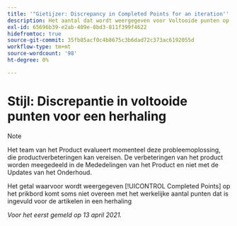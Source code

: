 ```yaml
---
title: '"Gietijzer: Discrepancy in Completed Points for an iteration'''
description: Het aantal dat wordt weergegeven voor Voltooide punten op het artikelbord komt soms niet overeen met het werkelijke aantal punten dat is ingevuld voor de artikelen in een herhaling
exl-id: 65696b39-e2ab-409e-8bd3-811f399f4622
hidefromtoc: true
source-git-commit: 35fb85acf0c4b8675c3b6dad72c373ac6192055d
workflow-type: tm+mt
source-wordcount: '98'
ht-degree: 0%

---
```


# Stijl: Discrepantie in voltooide punten voor een herhaling

<!--Converted to story-->

>[!NOTE]
>
>Het team van het Product evalueert momenteel deze probleemoplossing, die productverbeteringen kan vereisen. De verbeteringen van het product worden meegedeeld in de Mededelingen van het Product en niet met de Updates van het Onderhoud.

Het getal waarvoor wordt weergegeven [!UICONTROL Completed Points] op het prikbord komt soms niet overeen met het werkelijke aantal punten dat is ingevuld voor de artikelen in een herhaling

_Voor het eerst gemeld op 13 april 2021._
